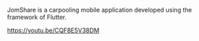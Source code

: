 JomShare is a carpooling mobile application developed using the framework of Flutter. 

https://youtu.be/CQF8E5V38DM
